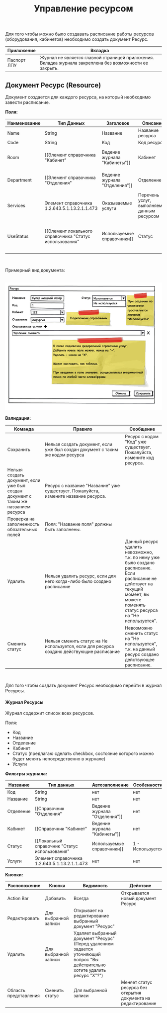 ﻿---
layout: default
title: Управление ресурсом
position: 
categories: 
tags: 
---

Для того чтобы можно было создавать расписание работы ресурсов (оборудования, кабинетов) необходимо создать документ Ресурс.

|Приложение|Вкладка|
|----------|-------|
|Паспорт ЛПУ|Журнал не является главной страницей приложения. Вкладка журнала закреплена без возможности ее закрыть.|

## Документ Ресурс (Resource)

Документ создается для каждого ресурса, на который необходимо завести расписание.

**Поля:**

|Наименование|Тип Данных|Заголовок|Описание|Множественность|Видимость|Автозаполнение|
|------------|----------|---------|--------|---------------|---------|--------------|
|Name|String|Название|Название ресурса|[1..1]| | |
|Code|String|Код|Код ресурса|[1..1]| | |
|Room|[[Элемент справочника "Кабинет"|Ведение журнала "Кабинеты"]]|Кабинет |Кабинет, в котором расположен данный ресурс|[1..1]| | |
|Department|[[Элемент справочника "Отделения"|Ведение журнала "Отделения"]]|Отделение |Отделение, в котором расположен кабинет|[1..1]|readonly|Автоматически заполняется отделением из документа "Кабинет".|
|Services|Элемент справочника 1.2.643.5.1.13.2.1.1.473|Оказываемые услуги|Перечень услуг, выполняемых данным ресурсом|[0..*]| | |
|UseStatus|[[Элемент локального справочника "Статус использования"|Используемые справочники]]|Статус |Статус ресурса, который показывает, используется ли данный ресурс в настоящее время|[1..1]| |1 - Используется|

 

Примерный вид документа:

 ![](Resurs.png)

**Валидация:**

|Команда|Правило|Сообщение|
|-------|-------|---------|
|Сохранить |Нельзя создать документ, если уже был создан документ с таким же кодом ресурса|Ресурс с кодом "Код" уже существует. Пожалуйста, измените код ресурса.|
|Нельзя создать документ, если уже был создан документ с таким же названием ресурса|Ресурс с название "Название" уже существует. Пожалуйста, измените название ресурса.|
|Проверка на заполненность обязательных полей|Поля: "Название поля" должны быть заполнены.|
|Удалить|Нельзя удалить ресурс, если для него когда-либо было создано расписание|Данный ресурс удалить невозможно, т.к. по нему уже было создано расписание. Если расписание не действует на текущий момент, вы можете поменять статус ресурса на "Не используется".|
|Сменить статус|Нельзя сменить статус на Не используется, если для ресурса создано действующие расписание|Невозможно сменить статус на "Не используется", т.к. на данный ресурс создано действующее расписание.|

 

Для того чтобы создать документ Ресурс необходимо перейти в журнал Ресурсы.

#### Журнал Ресурсы

Журнал содержит список всех ресурсов.

Поля:

* Код
* Название
* Отделение
* Кабинет
* Статус (предлагаю сделать checkbox, состояние которого можно будет менять непосредственно в журнале)
* Услуги

**Фильтры журнала:**

|Название|Тип данных|Автозаполнение|Особенности|
|--------|----------|--------------|-----------|
|Код|String|нет|нет|
|Название|String|нет|нет|
|Отделение|[[Справочник "Отделения"|Ведение журнала "Отделения"]]|нет|нет|
|Кабинет|[[Справочник "Кабинет"|Ведение журнала "Кабинеты"]]|нет|нет|
|Статус|[[Локальный справочник "Статус использования"|Используемые справочники]]|1 - Используется|нет|
|Услуги|Элемент справочника 1.2.643.5.1.13.2.1.1.473|нет|нет|

**Кнопки:**

|Расположение|Кнопка|Видимость|Действие|
|------------|------|---------|--------|
|Action Bar|Добавить|Всегда|Открывается новый документ Ресурс|
|Редактировать|Для выбранной записи|Открывает на редактирование выбранный документ "Ресурс"|
|Удалить|Для выбранной записи|Удаляет выбранный документ "Ресурс" (Перед удалением задается уточняющий вопрос "Вы действительно хотите удалить ресурс "Х"?")|
|Область представления|Сменить статус|Для выбранной записи|Меняет статус ресурса без открытия документа на редактирование |

 

 

